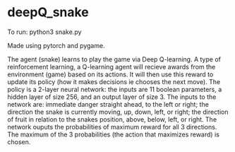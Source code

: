 # deepQ_snake
To run: python3 snake.py

Made using pytorch and pygame.

The agent (snake) learns to play the game via Deep Q-learning. A type of reinforcement learning, a Q-learning agent will recieve awards from the environment (game) based on its actions. It will then use this reward to update its policy (how it makes decisions ie chooses the next move). The policy is a 2-layer neural network: the inputs are 11 boolean parameters, a hidden layer of size 256, and an output layer of size 3. The inputs to the network are: immediate danger straight ahead, to the left or right; the direction the snake is currently moving, up, down, left, or right; the direction of fruit in relation to the snakes position, above, below, left, or right. The network ouputs the probabilities of maximum reward for all 3 directions. The maximum of the 3 probabilities (the action that maximizes reward) is chosen.
